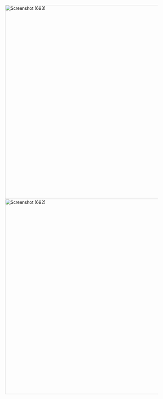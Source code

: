 <img width="1366" height="637" alt="Screenshot (693)" src="https://github.com/user-attachments/assets/68f180c9-6e17-4444-94d0-2c1b97ffaba3" />

<img width="1366" height="641" alt="Screenshot (692)" src="https://github.com/user-attachments/assets/3f861a45-9171-4710-93c4-6ddcc932595a" />
